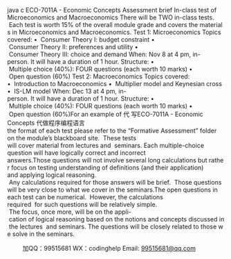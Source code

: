 java c
ECO-7011A - Economic Concepts 
Assessment brief 
In-class test of Microeconomics and Macroeconomics
There will be TWO in-class tests.  Each test is worth 15% of the overall module grade and covers the materials in Microeconomics and Macroeconomics.
Test 1: Microeconomics 
Topics covered:
•  Consumer Theory I: budget constraint
•  Consumer Theory II: preferences and utility
•  Consumer Theory III: choice and demand
When: Nov 8 at 4 pm, in-person. It will have a duration of 1 hour.
Structure:
•  Multiple choice (40%): FOUR questions (each worth 10 marks)
•  Open question (60%)
Test 2: Macroeconomics 
Topics covered:
•  Introduction to Macroeconomics
•  Multiplier model and Keynesian cross
•  IS-LM model
When: Dec 13 at 4 pm, in-person. It will have a duration of 1 hour.
Structure:
•  Multiple choice (40%): FOUR questions (each worth 10 marks)
•  Open question (60%)For an example of 代 写ECO-7011A - Economic Concepts
代做程序编程语言the format of each test please refer to the “Formative Assessment” folder on the module’s blackboard site.  These tests will cover material from lectures and  seminars. Each multiple-choice question will have logically correct and incorrect answers.Those questions will not involve several long calculations but rather focus on testing understanding of definitions (and their application) and applying logical reasoning.  Any calculations required for those answers will be brief.  Those questions will be very close to what we cover in the seminars.The open questions in each test can be numerical.  However, the calculations required  for such questions will be relatively simple.  The focus, once more, will be on the appli- cation of logical reasoning based on the notions and concepts discussed in the lectures  and seminars. The questions will be closely related to those we solve in the seminars.




         
加QQ：99515681  WX：codinghelp  Email: 99515681@qq.com
